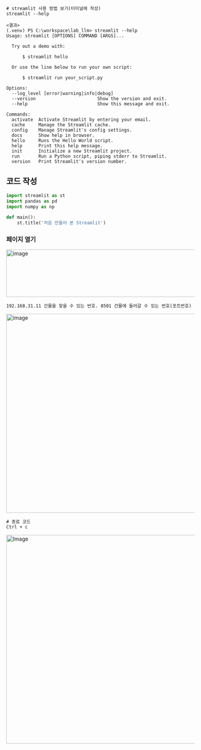 ```
# streamlit 사용 방법 보기(터미널에 작성)
streamlit --help
```

```
<결과>
(.venv) PS C:\workspace\lab_llm> streamlit --help  
Usage: streamlit [OPTIONS] COMMAND [ARGS]...

  Try out a demo with:

      $ streamlit hello

  Or use the line below to run your own script:

      $ streamlit run your_script.py

Options:
  --log_level [error|warning|info|debug]
  --version                       Show the version and exit.
  --help                          Show this message and exit.

Commands:
  activate  Activate Streamlit by entering your email.
  cache     Manage the Streamlit cache.
  config    Manage Streamlit's config settings.
  docs      Show help in browser.
  hello     Runs the Hello World script.
  help      Print this help message.
  init      Initialize a new Streamlit project.
  run       Run a Python script, piping stderr to Streamlit.
  version   Print Streamlit's version number.
```
## 코드 작성
```python
import streamlit as st
import pandas as pd
import numpy as np

def main():
    st.title('처음 만들어 본 Streamlit')
```


### 페이지 열기
<img width="665" height="127" alt="image" src="https://github.com/user-attachments/assets/cab20421-6144-4db4-8de3-0a4b672f40da" />

```
192.168.31.11 건물을 찾을 수 있는 번호. 8501 건물에 들어갈 수 있는 번호(포트번호)
```
<img width="957" height="532" alt="image" src="https://github.com/user-attachments/assets/66c48164-f41d-4779-b8a0-6ac0bf0c878b" />

```
# 종료 코드
Ctrl + c
```



<img width="1064" height="558" alt="Image" src="https://github.com/user-attachments/assets/3538fbec-110e-48af-8f53-274a5df7d94d" />


